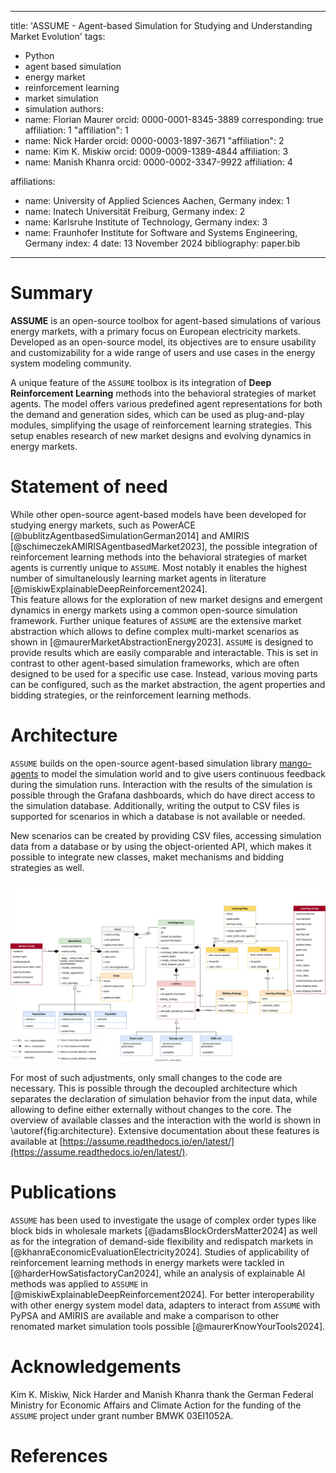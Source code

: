 <!--
SPDX-FileCopyrightText: ASSUME Developers

SPDX-License-Identifier: AGPL-3.0-or-later
-->

---
title: 'ASSUME - Agent-based Simulation for Studying and Understanding Market Evolution'
tags:
  - Python
  - agent based simulation
  - energy market
  - reinforcement learning
  - market simulation
  - simulation
authors:
  - name: Florian Maurer
    orcid: 0000-0001-8345-3889
    corresponding: true
    affiliation: 1
    "affiliation": 1
  - name: Nick Harder
    orcid: 0000-0003-1897-3671
    "affiliation": 2
  - name: Kim K. Miskiw
    orcid: 0009-0009-1389-4844
    affiliation: 3
  - name: Manish Khanra
    orcid: 0000-0002-3347-9922
    affiliation: 4

affiliations:
 - name: University of Applied Sciences Aachen, Germany
   index: 1
 - name: Inatech Universität Freiburg, Germany
   index: 2
 - name: Karlsruhe Institute of Technology, Germany
   index: 3
 - name: Fraunhofer Institute for Software and Systems Engineering, Germany
   index: 4
date: 13 November 2024
bibliography: paper.bib
---

<!-- pandoc -s paper.md -o paper.pdf --bibliography paper.bib --csl=apa.csl --filter pandoc-citeproc --pdf-engine=xelatex-->

# Summary

**ASSUME** is an open-source toolbox for agent-based simulations of various energy markets, with a primary focus on European electricity markets. Developed as an open-source model, its objectives are to ensure usability and customizability for a wide range of users and use cases in the energy system modeling community.

A unique feature of the `ASSUME` toolbox is its integration of **Deep Reinforcement Learning** methods into the behavioral strategies of market agents. The model offers various predefined agent representations for both the demand and generation sides, which can be used as plug-and-play modules, simplifying the usage of reinforcement learning strategies. This setup enables research of new market designs and evolving dynamics in energy markets.

# Statement of need

While other open-source agent-based models have been developed for studying energy markets, such as PowerACE [@bublitzAgentbasedSimulationGerman2014] and AMIRIS [@schimeczekAMIRISAgentbasedMarket2023], the possible integration of reinforcement learning methods into the behavioral strategies of market agents is currently unique to `ASSUME`.
Most notably it enables the highest number of simultanelously learning market agents in literature [@miskiwExplainableDeepReinforcement2024].  
This feature allows for the exploration of new market designs and emergent dynamics in energy markets using a common open-source simulation framework.
Further unique features of `ASSUME` are the extensive market abstraction which allows to define complex multi-market scenarios as shown in [@maurerMarketAbstractionEnergy2023].
`ASSUME` is designed to provide results which are easily comparable and interactable.
This is set in contrast to other agent-based simulation frameworks, which are often designed to be used for a specific use case.
Instead, various moving parts can be configured, such as the market abstraction, the agent properties and bidding strategies, or the reinforcement learning methods.

# Architecture

`ASSUME` builds on the open-source agent-based simulation library [mango-agents](https://pypi.org/project/mango-agents/) to model the simulation world and to give users continuous feedback during the simulation runs.
Interaction with the results of the simulation is possible through the Grafana dashboards, which do have direct access to the simulation database.
Additionally, writing the output to CSV files is supported for scenarios in which a database is not available or needed.

New scenarios can be created by providing CSV files, accessing simulation data from a database or by using the object-oriented API, which makes it possible to integrate new classes, maket mechanisms and bidding strategies as well.

![Basic Architecture of the ASSUME simulation\label{fig:architecture}](../docs/source/img/architecture.svg)

For most of such adjustments, only small changes to the code are necessary.
This is possible through the decoupled architecture which separates the declaration of simulation behavior from the input data, while allowing to define either externally without changes to the core.
The overview of available classes and the interaction with the world is shown in \autoref{fig:architecture}.
Extensive documentation about these features is available at [https://assume.readthedocs.io/en/latest/](https://assume.readthedocs.io/en/latest/).

# Publications

`ASSUME` has been used to investigate the usage of complex order types like block bids in wholesale markets [@adamsBlockOrdersMatter2024] as well as for the integration of demand-side flexibility and redispatch markets in [@khanraEconomicEvaluationElectricity2024].
Studies of applicability of reinforcement learning methods in energy markets were tackled in [@harderHowSatisfactoryCan2024], while an analysis of explainable AI methods was applied to `ASSUME` in [@miskiwExplainableDeepReinforcement2024].
For better interoperability with other energy system model data, adapters to interact from `ASSUME` with PyPSA and AMIRIS are available and make a comparison to other renomated market simulation tools possible [@maurerKnowYourTools2024].

# Acknowledgements

Kim K. Miskiw, Nick Harder and Manish Khanra thank the German Federal Ministry for Economic Affairs and Climate Action for the funding of the `ASSUME` project under grant number BMWK 03EI1052A.

# References